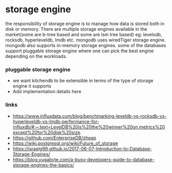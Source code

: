 # storage engine

the responsibility of storage engine is to manage how data is stored both in disk or memory. There are multiple storage engines available in the market(some are b-tree based and some are lsm tree based) eg:  levelsdb, rocksdb, hyperleveldb, lmdb etc. mongodb uses wiredTiger storage engine. mongodb also supports in-memory storage engines. some of the databases support pluggable storage engine where one can pick the best engine depending on the workloads. 

### pluggable storage engine
- we want kitchendb to be extensible in terms of the type of storage engine it supports
- Add implementation details here

### links

- https://www.influxdata.com/blog/benchmarking-leveldb-vs-rocksdb-vs-hyperleveldb-vs-lmdb-performance-for-influxdb/#:~:text=LevelDB%20is%20the%20winner%20on,metrics%20except%20for%20disk%20size.
- https://github.com/EnterpriseDB/zheap
- https://wiki.postgresql.org/wiki/Future_of_storage
- https://israelg99.github.io/2017-06-07-Introduction-to-Database-Storage-Engines/
- https://blog.yugabyte.com/a-busy-developers-guide-to-database-storage-engines-the-basics/

